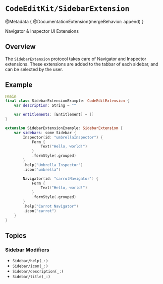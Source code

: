 # ``CodeEditKit/SidebarExtension``

@Metadata {
    @DocumentationExtension(mergeBehavior: append)
}

Navigator & Inspector UI Extensions

## Overview

The ``SidebarExtension`` protocol takes care of Navigator and Inspector extensions. These extensions are added to the tabbar of each sidebar, and can be selected by the user.

## Example

```swift
@main
final class SidebarExtensionExample: CodeEditExtension {
    var description: String = ""

    var entitlements: [Entitlement] = []
}

extension SidebarExtensionExample: SidebarExtension {
    var sidebars: some Sidebar {
        Inspector(id: "umbrellaInspector") {
            Form {
                Text("Hello, world!")
            }
            .formStyle(.grouped)
        }
        .help("Umbrella Inspector")
        .icon("umbrella")

        Navigator(id: "carrotNavigator") {
            Form {
                Text("Hello, world!")
            }
            .formStyle(.grouped)
        }
        .help("Carrot Navigator")
        .icon("carrot")
    }
}

```

## Topics

### Sidebar Modifiers

- ``Sidebar/help(_:)``
- ``Sidebar/icon(_:)``
- ``Sidebar/description(_:)``
- ``Sidebar/title(_:)``
